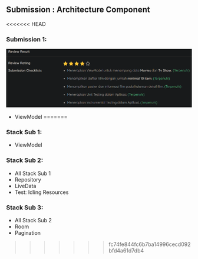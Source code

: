 ## Submission : Architecture Component

<<<<<<< HEAD
### Submission 1:
![Submission 1 Review](git_asset/SubSatu.png)
- ViewModel
=======
### Stack Sub 1:
- ViewModel

### Stack Sub 2:
- All Stack Sub 1
- Repository
- LiveData
- Test: Idling Resources

### Stack Sub 3:
- All Stack Sub 2
- Room
- Pagination
>>>>>>> fc74fe844fc6b7ba14996cecd092bfd4a61d7db4
